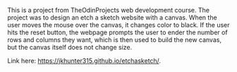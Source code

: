 This is a project from TheOdinProjects web development course. The project was to design an etch a sketch website with a canvas. 
When the user moves the mouse over the canvas, it changes color to black. If the user hits the reset button, the webpage prompts the user to ender the number of rows and columns they want, 
which is then used to build the new canvas, but the canvas itself does not change size.

Link here: https://jkhunter315.github.io/etchasketch/.
